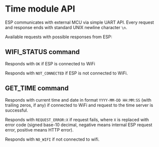 # Time module API

ESP communicates with external MCU via simple UART API.
Every request and response ends with standard UNIX newline character `\n`.

Available requests with possible responses from ESP:

## WIFI_STATUS command

Responds with `OK` if ESP is connected to WiFi

Responds with `NOT_CONNECTED` if ESP is not connected to WiFi.

## GET_TIME command

Responds with current time and date in format `YYYY-MM-DD HH:MM:SS` (with trailing zeros, if any) if connected to WiFi and request to the time server is successful.

Responds with `REQUEST_ERROR:X` if request fails, where `X` is replaced with error code (signed base-10 decimal, negative means internal ESP request error, positive means HTTP error).

Responds with `NO_WIFI` if not connected to wifi.
